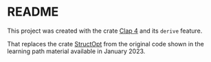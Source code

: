 # README

This project was created with the crate 
 [Clap 4](https://crates.io/crates/clap) and its `derive` feature.
 
 That replaces the crate [StructOpt](https://crates.io/crates/structopt) from the original code shown in the learning path material available in January 2023.